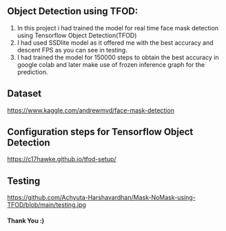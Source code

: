 ## Object Detection using TFOD:

1. In this project i had trained the model for real time face mask detection using Tensorflow Object Detection(TFOD)
2. I had used SSDlite model as it offered me with the best accuracy and descent FPS as you can see in testing.
3. I had trained the model for 150000 steps to obtain the best accuracy in google colab and later make use of frozen inference graph for the prediction.

## Dataset
https://www.kaggle.com/andrewmvd/face-mask-detection

## Configuration steps for Tensorflow Object Detection 
https://c17hawke.github.io/tfod-setup/

## Testing
https://github.com/Achyuta-Harshavardhan/Mask-NoMask-using-TFOD/blob/main/testing.jpg




#### Thank You :)
